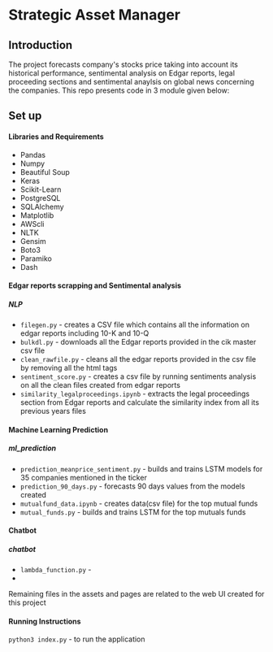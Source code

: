 # Strategic Asset Manager

## Introduction
The project forecasts company's stocks price taking into account its historical performance, sentimental analysis on Edgar reports, legal proceeding sections and sentimental anaylsis on global news concerning the companies.
This repo presents code in 3 module given below:

## Set up
#### Libraries and Requirements

* Pandas
* Numpy
* Beautiful Soup
* Keras
* Scikit-Learn
* PostgreSQL
* SQLAlchemy
* Matplotlib
* AWScli
* NLTK
* Gensim
* Boto3
* Paramiko
* Dash

#### Edgar reports scrapping and Sentimental analysis
##### NLP

 * `filegen.py` - creates a CSV file which contains all the information on edgar reports including 10-K and 10-Q
 * `bulkdl.py` - downloads all the Edgar reports provided in the cik master csv file
 * `clean_rawfile.py` - cleans all the edgar reports provided in the csv file by removing all the html tags
 * `sentiment_score.py` - creates a csv file by running sentiments analysis on all the clean files created from edgar reports
 * `similarity_legalproceedings.ipynb` - extracts the legal proceedings section from Edgar reports and calculate the similarity index from all its previous years files


#### Machine Learning Prediction
##### ml_prediction
 
 * `prediction_meanprice_sentiment.py` - builds and trains LSTM models for 35 companies mentioned in the ticker
 * `prediction_90_days.py` -  forecasts 90 days values from the models created
 * `mutualfund_data.ipynb` - creates data(csv file) for the top mutual funds
 * `mutual_funds.py` - builds and trains LSTM for the top mutuals funds

#### Chatbot
##### chatbot

* `lambda_function.py` - 
* 

Remaining files in the assets and pages are related to the web UI created for this project

#### Running Instructions

`python3 index.py` - to run the application 

